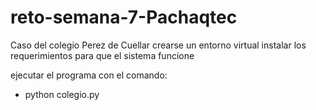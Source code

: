 # reto-semana-7-Pachaqtec
Caso del colegio Perez de Cuellar
crearse un entorno virtual
instalar los requerimientos para que el sistema funcione

ejecutar el programa con el comando:
 - python colegio.py
